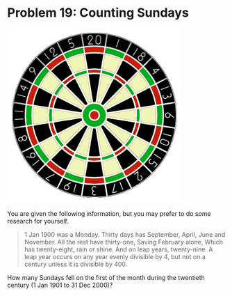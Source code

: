 # Problem 19: Counting Sundays

![graphic](img019.gif)

You are given the following information, but you may prefer to do some
research for yourself. 

>   1 Jan 1900 was a Monday. 
>   Thirty days has September, 
>   April, June and November. 
>   All the rest have thirty-one,
>   Saving February alone, 
>   Which has twenty-eight, rain or shine. 
>   And on leap years, twenty-nine. 
>   A leap year occurs on any year evenly divisible by 4, 
>   but not on a century unless it is divisible by 400. 

How many Sundays fell on the first of the month during the twentieth century 
(1 Jan 1901 to 31 Dec 2000)?
